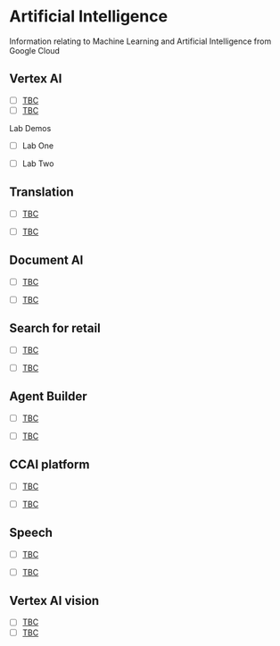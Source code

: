 # Artificial Intelligence

Information relating to Machine Learning and Artificial Intelligence from Google Cloud

## Vertex AI

- [ ] [TBC]()
- [ ] [TBC]()

Lab Demos

- [ ] Lab One
- [ ] Lab Two 


## Translation

- [ ] [TBC]()
- [ ] [TBC]()


## Document AI 

- [ ] [TBC]()
- [ ] [TBC]()


## Search for retail 

- [ ] [TBC]()
- [ ] [TBC]()


## Agent Builder 

- [ ] [TBC]()
- [ ] [TBC]()


## CCAI platform 

- [ ] [TBC]()
- [ ] [TBC]()


## Speech 

- [ ] [TBC]()
- [ ] [TBC]()


## Vertex AI vision 

- [ ] [TBC]()
- [ ] [TBC]()
